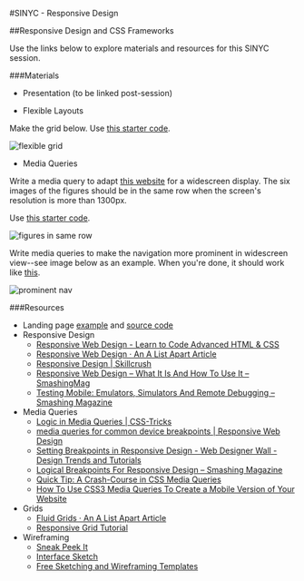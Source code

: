 #SINYC - Responsive Design
 

##Responsive Design and CSS Frameworks

Use the links below to explore materials and resources for this SINYC session.

###Materials

- Presentation (to be linked post-session)

- Flexible Layouts

Make the grid below. Use <a href="https://drive.google.com/drive/folders/0B2oPzQ6clzPRRGlzd2FSUlA5Rm8?usp=sharing" target="_blank">this starter code</a>.

![flexible grid](http://www.farheen.website/content/attachments/flexible-grid.png)


- Media Queries 

Write a media query to adapt [this website](http://www.farheen.website/content/attachments/media-queries/index.html) for a widescreen display. The six images of the figures should be in the same row when the screen's resolution is more than 1300px.

Use <a href="https://drive.google.com/drive/folders/0B2oPzQ6clzPRZ0lERHItODF0ZWM?usp=sharing" target="_blank">this starter code</a>.

![figures in same row](https://alistapart.com/d/responsive-web-design/fig/f-img-widescreen.jpg)

Write media queries to make the navigation more prominent in widescreen view--see image below as an example. When you're done, it should work like [this](https://alistapart.com/d/responsive-web-design/ex/ex-site-FINAL.html).

![prominent nav](https://alistapart.com/d/responsive-web-design/fig/f-nav-narrow.jpg)
 

###Resources

- Landing page <a href="http://design-dev-courses.herokuapp.com/content/attachments/landing-page-template/index.html" target="_blank">example</a> and <a href="https://github.com/fma2/teaching/tree/master/content/attachments/landing-page-template" target="_blank">source code</a>
- Responsive Design
  - [Responsive Web Design - Learn to Code Advanced HTML & CSS](http://learn.shayhowe.com/advanced-html-css/responsive-web-design/) 
  - [Responsive Web Design · An A List Apart Article](https://alistapart.com/article/responsive-web-design)  [](https://responsivedesign.is/develop/browser-feature-support/media-queries-for-common-device-breakpoints/)
  - [Responsive Design | Skillcrush](https://skillcrush.com/2012/05/08/responsive-design/)
  - [Responsive Web Design – What It Is And How To Use It – SmashingMag](https://www.smashingmagazine.com/2011/01/guidelines-for-responsive-web-design/)  [](https://skillcrush.com/2012/05/08/responsive-design/)
  - [Testing Mobile: Emulators, Simulators And Remote Debugging – Smashing Magazine](https://www.smashingmagazine.com/2014/09/testing-mobile-emulators-simulators-remote-debugging/2/) 
- Media Queries
  - [Logic in Media Queries | CSS-Tricks](https://css-tricks.com/logic-in-media-queries/) 
  - [media queries for common device breakpoints | Responsive Web Design](https://responsivedesign.is/develop/browser-feature-support/media-queries-for-common-device-breakpoints/)
  - [Setting Breakpoints in Responsive Design - Web Designer Wall - Design Trends and Tutorials](http://webdesignerwall.com/tutorials/setting-breakpoints-in-responsive-design)
  - [Logical Breakpoints For Responsive Design – Smashing Magazine](https://www.smashingmagazine.com/2013/03/logical-breakpoints-responsive-design/) 
  - [Quick Tip: A Crash-Course in CSS Media Queries](https://code.tutsplus.com/tutorials/quick-tip-a-crash-course-in-css-media-queries--net-14531)
  - [How To Use CSS3 Media Queries To Create a Mobile Version of Your Website](https://www.smashingmagazine.com/2010/07/how-to-use-css3-media-queries-to-create-a-mobile-version-of-your-website/)  [](https://code.tutsplus.com/tutorials/quick-tip-a-crash-course-in-css-media-queries--net-14531)
- Grids
  - [Fluid Grids · An A List Apart Article](https://alistapart.com/article/fluidgrids) 
  - [Responsive Grid Tutorial](http://andrewborstein.github.io/si-web-design/responsive-grid/tutorial/) [](https://alistapart.com/article/fluidgrids)
- Wireframing
  - [Sneak Peek It](http://sneakpeekit.com/) 
  - [Interface Sketch](https://www.interfacesketch.com/) 
  - [Free Sketching and Wireframing Templates](https://www.smashingmagazine.com/2010/03/free-printable-sketching-wireframing-and-note-taking-pdf-templates/) 
